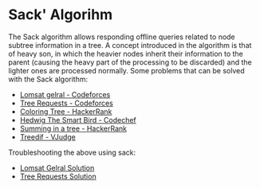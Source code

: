 # Sack' Algorihm
The Sack algorithm allows responding offline queries related to node subtree information in a tree.
A concept introduced in the algorithm is that of heavy son, in which the heavier nodes inherit their information to the parent (causing the heavy part of the processing to be discarded) and the lighter ones are processed normally.
Some problems that can be solved with the Sack algorithm:
* [Lomsat gelral - Codeforces](https://codeforces.com/problemset/problem/600/E)
* [Tree Requests - Codeforces](https://codeforces.com/problemset/problem/570/D)
* [Coloring Tree - HackerRank](https://www.hackerrank.com/challenges/coloring-tree/problem)
* [Hedwig The Smart Bird - Codechef](https://www.codechef.com/problems/HEDWIG)
* [Summing in a tree - HackerRank](https://www.hackerrank.com/contests/101hack47/challenges/summing-in-a-tree)
* [Treedif - VJudge](https://vjudge.net/problem/SGU-507)

Troubleshooting the above using sack:
* [Lomsat Gelral Solution](https://notepad.pw/code/ghp6r2r2i)
* [Tree Requests Solution](https://notepad.pw/code/vf1qu7y8)
